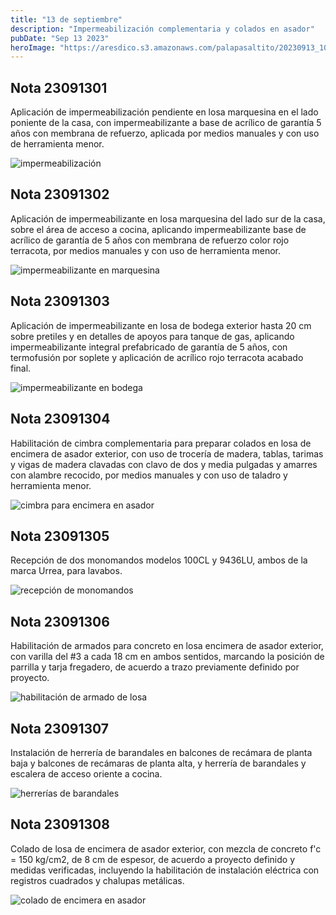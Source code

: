 ```yaml
---
title: "13 de septiembre"
description: "Impermeabilización complementaria y colados en asador"
pubDate: "Sep 13 2023"
heroImage: "https://aresdico.s3.amazonaws.com/palapasaltito/20230913_104412.jpg"
---
```


## Nota 23091301

Aplicación de impermeabilización pendiente en losa marquesina en el lado poniente de la casa, con impermeabilizante a base de acrílico de garantía 5 años con membrana de refuerzo, aplicada por medios manuales y con uso de herramienta menor.

![impermeabilización](https://aresdico.s3.amazonaws.com/palapasaltito/20230913_104332.jpg "impermeabilización")

## Nota 23091302

Aplicación de impermeabilizante en losa marquesina del lado sur de la casa, sobre el área de acceso a cocina, aplicando impermeabilizante base de acrílico de garantía de 5 años con membrana de refuerzo color rojo terracota, por medios manuales y con uso de herramienta menor.

![impermeabilizante en marquesina](https://aresdico.s3.amazonaws.com/palapasaltito/20230913_104412.jpg "impermeabilizante en marquesina")

## Nota 23091303

Aplicación de impermeabilizante en losa de bodega exterior hasta 20 cm sobre pretiles y en detalles de apoyos para tanque de gas, aplicando impermeabilizante integral prefabricado de garantía de 5 años, con termofusión por soplete y aplicación de acrílico rojo terracota acabado final.

![impermeabilizante en bodega](https://aresdico.s3.amazonaws.com/palapasaltito/20230913_114856.jpg "impermeabilizante en bodega")

## Nota 23091304

Habilitación de cimbra complementaria para preparar colados en losa de encimera de asador exterior, con uso de trocería de madera, tablas, tarimas y vigas de madera clavadas con clavo de dos y media pulgadas y amarres con alambre recocido, por medios manuales y con uso de taladro y herramienta menor.

![cimbra para encimera en asador](https://aresdico.s3.amazonaws.com/palapasaltito/20230913_092216.jpg "cimbra para encimera en asador")

## Nota 23091305

Recepción de dos monomandos modelos 100CL y 9436LU, ambos de la marca Urrea, para lavabos.

![recepción de monomandos](https://aresdico.s3.amazonaws.com/palapasaltito/20230913_110045.jpg "recepción de monomandos")

## Nota 23091306

Habilitación de armados para concreto en losa encimera de asador exterior, con varilla del #3 a cada 18 cm en ambos sentidos, marcando la posición de parrilla y tarja fregadero, de acuerdo a trazo previamente definido por proyecto.

![habilitación de armado de losa](https://aresdico.s3.amazonaws.com/palapasaltito/20230913_162606.jpg "habilitación de armado de losa")

## Nota 23091307

Instalación de herrería de barandales en balcones de recámara de planta baja y balcones de recámaras de planta alta, y herrería de barandales y escalera de acceso oriente a cocina.

![herrerías de barandales](https://aresdico.s3.amazonaws.com/palapasaltito/20230913_172748.jpg "herrerías de barandales")

## Nota 23091308

Colado de losa de encimera de asador exterior, con mezcla de concreto f'c = 150 kg/cm2, de 8 cm de espesor, de acuerdo a proyecto definido y medidas verificadas, incluyendo la habilitación de instalación eléctrica con registros cuadrados y chalupas metálicas.

![colado de encimera en asador](https://aresdico.s3.amazonaws.com/palapasaltito/20230913_173303.jpg "colado de encimera en asador")
